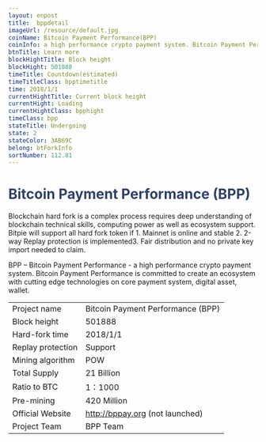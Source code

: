 ```yaml
---
layout: enpost
title:  bppdetail
imageUrl: /resource/default.jpg
coinName: Bitcoin Payment Performance(BPP)
coinInfo: a high performance crypto payment system. Bitcoin Payment Performance is committed to create an ecosystem with cutting edge technologies on core payment system, digital asset, wallet.
btnTitle: Learn more
blockHightTitle: Block height
blockHight: 501888
timeTitle: Countdown(estimated)
timeTitleClass: bpptimetitle
time: 2018/1/1
currentHightTitle: Current block height
currentHight: Loading
currentHightClass: bpphight
timeClass: bpp
stateTitle: Undergoing
state: 2
stateColor: 3AB69C
belong: btForkInfo
sortNumber: 112.81
---
```

<h1 style="color: #2F416A">Bitcoin Payment Performance (BPP)</h1>
<p class="summarytxt">Blockchain hard fork is a complex process requires deep understanding of blockchain technical skills, computing power as well as ecosystem support. Bitpie will support all hard fork token if 1. Mainnet is online and stable 2. 2-way Replay protection is implemented3. Fair distribution and no private key import needed to claim.
</p>
<p>BPP – Bitcoin Payment Performance -  a high performance crypto payment system. Bitcoin Payment Performance is committed to create an ecosystem with cutting edge technologies on core payment system, digital asset, wallet.
</p>
<table class="center">
  <tbody>
    <tr>
        <td class="tablehalf">Project name</td>
        <td class="tablehalf">Bitcoin Payment Performance (BPP)</td>
    </tr>
    <tr>
        <td>Block height</td>
        <td>501888</td>
    </tr>
    <tr>
        <td>Hard-fork time</td>
        <td>2018/1/1</td>
    </tr>
    <tr>
        <td>Replay protection</td>
        <td>Support</td>
    </tr>
    <tr>
        <td>Mining algorithm</td>
        <td>POW</td>
    </tr>
    <tr>
        <td>Total Supply</td>
        <td>21 Billion</td>
    </tr>
    <tr>
        <td>Ratio to BTC</td>
        <td>1：1000</td>
    </tr>
    <tr>
        <td>Pre-mining</td>
        <td>420 Million</td>
    </tr>
    <tr>
        <td>Official Website</td>
        <td><a href="http://bppay.org" target="_blank">http://bppay.org</a> (not launched) </td>
    </tr>
    <tr>
        <td>Project Team</td>
        <td>BPP Team</td>
    </tr>
  </tbody>
</table>